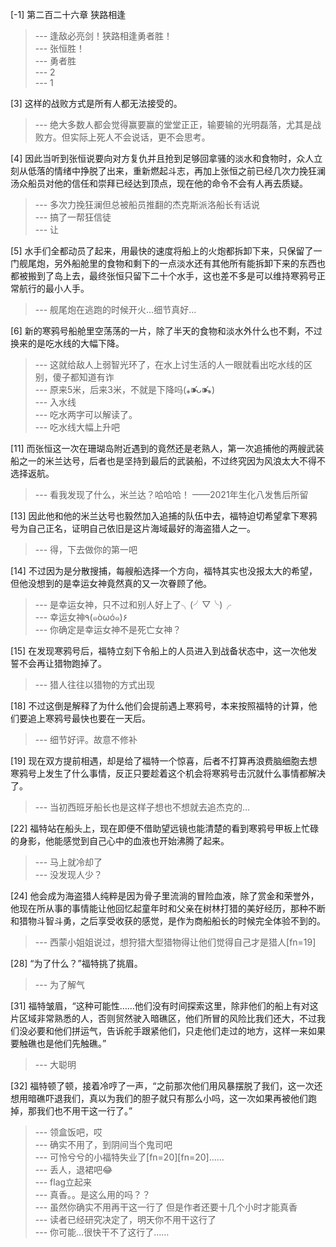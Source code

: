 
[-1] 第二百二十六章 狭路相逢
>--- 逢敌必亮剑！狭路相逢勇者胜！<br>
>--- 张恒胜！<br>
>--- 勇者胜<br>
>--- 2<br>
>--- 1<br>

[3] 这样的战败方式是所有人都无法接受的。
>--- 绝大多数人都会觉得赢要赢的堂堂正正，输要输的光明磊落，尤其是战败方。但实际上死人不会说话，更不会思考。<br>

[4] 因此当听到张恒说要向对方复仇并且抢到足够回拿骚的淡水和食物时，众人立刻从低落的情绪中挣脱了出来，重新燃起斗志，再加上张恒之前已经几次力挽狂澜汤众船员对他的信任和崇拜已经达到顶点，现在他的命令不会有人再去质疑。
>--- 多次力挽狂澜但总被船员推翻的杰克斯派洛船长有话说<br>
>--- 搞了一帮狂信徒<br>
>--- 让<br>

[5] 水手们全都动员了起来，用最快的速度将船上的火炮都拆卸下来，只保留了一门舰尾炮，另外船舱里的食物和剩下的一点淡水还有其他所有能拆卸下来的东西也都被搬到了岛上去，最终张恒只留下二十个水手，这也差不多是可以维持寒鸦号正常航行的最小人手。
>--- 舰尾炮在逃跑的时候开火...细节真好...<br>

[6] 新的寒鸦号船舱里空荡荡的一片，除了半天的食物和淡水外什么也不剩，不过换来的是吃水线的大幅下降。
>--- 这就给敌人上弱智光环了，在水上讨生活的人一眼就看出吃水线的区别，傻子都知道有诈<br>
>--- 原来5米，后来3米，不就是下降吗(⁎⁍̴̛ᴗ⁍̴̛⁎)<br>
>--- 入水线<br>
>--- 吃水两字可以解读了。<br>
>--- 吃水线大幅上升吧<br>

[11] 而张恒这一次在珊瑚岛附近遇到的竟然还是老熟人，第一次追捕他的两艘武装船之一的米兰达号，后者也是坚持到最后的武装船，不过终究因为风浪太大不得不选择返航。
>--- 看我发现了什么，米兰达？哈哈哈！
            ——2021年生化八发售后所留<br>

[13] 因此他和他的米兰达号也毅然加入追捕的队伍中去，福特迫切希望拿下寒鸦号为自己正名，证明自己依旧是这片海域最好的海盗猎人之一。
>--- 得，下去做你的第一吧<br>

[14] 不过因为是分散搜捕，每艘船选择一个方向，福特其实也没报太大的希望，但他没想到的是幸运女神竟然真的又一次眷顾了他。
>--- 是幸运女神，只不过和别人好上了╮(╯▽╰)╭<br>
>--- 幸运女神٩(๑òωó๑)۶<br>
>--- 你确定是幸运女神不是死亡女神？<br>

[15] 在发现寒鸦号后，福特立刻下令船上的人员进入到战备状态中，这一次他发誓不会再让猎物跑掉了。
>--- 猎人往往以猎物的方式出现<br>

[18] 不过这倒是解释了为什么他们会提前遇上寒鸦号，本来按照福特的计算，他们要追上寒鸦号最快也要在一天后。
>--- 细节好评。故意不修补<br>

[19] 现在双方提前相遇，却是给了福特一个惊喜，后者不打算再浪费脑细胞去想寒鸦号上发生了什么事情，反正只要趁着这个机会将寒鸦号击沉就什么事情都解决了。
>--- 当初西班牙船长也是这样子想也不想就去追杰克的…<br>

[22] 福特站在船头上，现在即便不借助望远镜也能清楚的看到寒鸦号甲板上忙碌的身影，他能感觉到自己心中的血液也开始沸腾了起来。
>--- 马上就冷却了<br>
>--- 没发现人少？<br>

[24] 他会成为海盗猎人纯粹是因为骨子里流淌的冒险血液，除了赏金和荣誉外，他现在所从事的事情能让他回忆起童年时和父亲在树林打猎的美好经历，那种不断和猎物斗智斗勇，之后享受收获的感觉，是作为商船船长的时候完全体验不到的。
>--- 西蒙小姐姐说过，想狩猎大型猎物得让他们觉得自己才是猎人[fn=19]<br>

[28] “为了什么？”福特挑了挑眉。
>--- 为了解气<br>

[31] 福特皱眉，“这种可能性……他们没有时间探索这里，除非他们的船上有对这片区域非常熟悉的人，否则贸然驶入暗礁区，他们所冒的风险比我们还大，不过我们没必要和他们拼运气，告诉舵手跟紧他们，只走他们走过的地方，这样一来如果要触礁也是他们先触礁。”
>--- 大聪明<br>

[32] 福特顿了顿，接着冷哼了一声，“之前那次他们用风暴摆脱了我们，这一次还想用暗礁吓退我们，真以为我们的胆子就只有那么小吗，这一次如果再被他们跑掉，那我们也不用干这一行了。”
>--- 领盒饭吧，哎<br>
>--- 确实不用了，到阴间当个鬼司吧<br>
>--- 可怜兮兮的小福特失业了[fn=20][fn=20]……<br>
>--- 丢人，退裙吧😂<br>
>--- flag立起来<br>
>--- 真香。。是这么用的吗？？<br>
>--- 虽然你确实不用再干这一行了 但是作者还要十几个小时才能真香<br>
>--- 读者已经研究决定了，明天你不用干这行了<br>
>--- 你可能…很快干不了这行了……<br>
